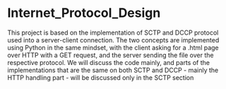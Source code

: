# Internet_Protocol_Design

This project is based on the implementation of SCTP and DCCP protocol used into a server-client connection. The
two concepts are implemented using Python in the same mindset, with the client asking for a .html page over HTTP
with a GET request, and the server sending the file over the respective protocol. We will discuss the code mainly, and
parts of the implementations that are the same on both SCTP and DCCP - mainly the HTTP handling part - will be
discussed only in the SCTP section

